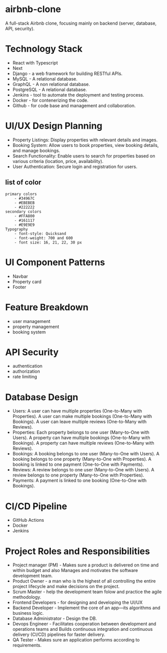 # airbnb-clone

A full-stack Airbnb clone, focusing mainly on backend (server, database, API, security).

# Technology Stack
- React with Typescript
- Next
- Django - a web framework for building RESTful APIs.
- MySQL - A relational database.
- GraphQL - A non relational database.
- PostgreSQL - A relational database.
- Jenkins - tool to automate the deployment and testing process.
- Docker - for contenerizing the code.
- Github - for code base and management and collaboration.

# UI/UX Design Planning
- Property Listings: Display properties with relevant details and images.
- Booking System: Allow users to book properties, view booking details, and manage bookings.
- Search Functionality: Enable users to search for properties based on various criteria (location, price, availability).
- User Authentication: Secure login and registration for users.

## list of color
    primary colors
        - #34967C
        - #EBEBEB
        - #222222
    secondary colors
        - #FFA800
        - #161117
        - #E9E9E9
    Typography
        - font-style: Quicksand
        - font-weight: 700 and 600
        - font size: 16, 21, 22, 30 px
# UI Component Patterns
- Navbar
- Property card
- Footer
# Feature Breakdown
- user management
- property management
- booking system

# API Security
- authentication
- authorization
- rate limiting

# Database Design
- Users:
    A user can have multiple properties (One-to-Many with Properties).
    A user can make multiple bookings (One-to-Many with Bookings).
    A user can leave multiple reviews (One-to-Many with Reviews).
- Properties:
    Each property belongs to one user (Many-to-One with Users).
    A property can have multiple bookings (One-to-Many with Bookings).
    A property can have multiple reviews (One-to-Many with Reviews).
- Bookings:
    A booking belongs to one user (Many-to-One with Users).
    A booking belongs to one property (Many-to-One with Properties).
    A booking is linked to one payment (One-to-One with Payments).
- Reviews:
    A review belongs to one user (Many-to-One with Users).
    A review belongs to one property (Many-to-One with Properties).
- Payments:
    A payment is linked to one booking (One-to-One with Bookings).

# CI/CD Pipeline
- GitHub Actions
- Docker
- Jenkins

# Project Roles and Responsibilities
- Project manager (PM) - Makes sure a product is delivered on time and within budget and also Manages and motivates the software development team.
- Product Owner - a man who is the highest of all controlling the entire project lifecycle and make decisions on the project.
- Scrum Master - help the development team folow and practice the agile methodology.
- Frontend Developers - for designing and developing the UI/UX
- Backend Developer - Implement the core of an app—its algorithms and business logic.
- Database Administrator - Design the DB.
- Devops Engineer - Facilitates cooperation between development and operations teams and Builds continuous integration and continuous delivery (CI/CD) pipelines for faster delivery.
- QA Tester - Makes sure an application performs according to requirements.
